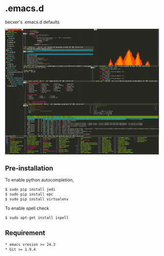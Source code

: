 # .emacs.d

becxer's .emacs.d defaults

![alt emacs](https://raw.githubusercontent.com/becxer/.emacs.d/master/emacs_screenshot.png)


## Pre-installation

  To enable python autocompletion,
  
    $ sudo pip install jedi
    $ sudo pip install epc
    $ sudo pip install virtualenv

  To enable spell check
  
    $ sudo apt-get install ispell

## Requirement

    * emacs vresion >= 24.3 
    * Git >= 1.9.4
